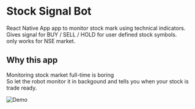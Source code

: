 # Stock Signal Bot
React Native App app to monitor stock mark using technical indicators.  
Gives signal for BUY / SELL / HOLD for user defined stock symbols.  
only works for NSE market.  

## Why this app  
Monitoring stock market full-time is boring  
So let the robot monitor it in backgound and tells you when your stock is trade ready.
  
![Demo](https://user-images.githubusercontent.com/32586986/125174730-2a65b100-e1e5-11eb-8b94-3a0bd0d3c4c8.PNG)


